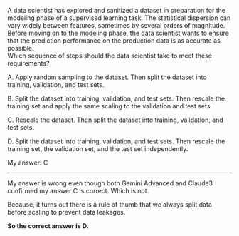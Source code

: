 A data scientist has explored and sanitized a dataset in preparation for the modeling phase of a supervised learning task. The statistical dispersion can vary widely between features, sometimes by several orders of magnitude. Before moving on to the modeling phase, the data scientist wants to ensure that the prediction performance on the production data is as accurate as possible.  
Which sequence of steps should the data scientist take to meet these requirements?  

A. Apply random sampling to the dataset. Then split the dataset into training, validation, and test sets.

B. Split the dataset into training, validation, and test sets. Then rescale the training set and apply the same scaling to the validation and test sets.

C. Rescale the dataset. Then split the dataset into training, validation, and test sets.

D. Split the dataset into training, validation, and test sets. Then rescale the training set, the validation set, and the test set independently.

My answer: C

---

My answer is wrong even though both Gemini Advanced and Claude3 confirmed my answer C is correct. Which is not.

Because, it turns out there is a rule of thumb that we always split data before scaling to prevent data leakages.

**So the correct answer is D.**
